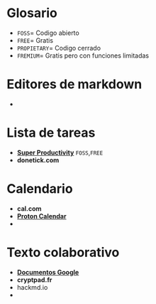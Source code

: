 # Glosario
- `FOSS`= Codigo abierto
- `FREE`= Gratis
- `PROPIETARY`= Codigo cerrado
- `FREMIUM`= Gratis pero con funciones limitadas
# Editores de markdown
- 
# Lista de tareas
- [**Super Productivity**](https://super-productivity.com/) `FOSS`,`FREE`
- **donetick.com**

# Calendario
- **cal.com**
- **[Proton Calendar](https://proton.me/calendar)**
- 

# Texto colaborativo
- [**Documentos Google**](https://workspace.google.com/products/docs/)
- **cryptpad.fr**
- hackmd.io
- 
